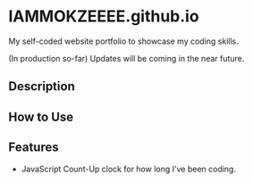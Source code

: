 # IAMMOKZEEEE.github.io

My self-coded website portfolio to showcase my coding skills.

(In production so-far) Updates will be coming in the near future.

## Description

## How to Use

## Features
+ JavaScript Count-Up clock for how long I've been coding.
